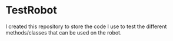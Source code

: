 # TestRobot
I created this repository to store the code I use to test the different methods/classes that can be used on the robot.
